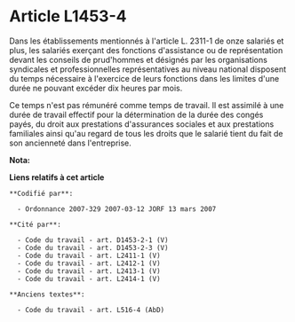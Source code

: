 # Article L1453-4

Dans les établissements mentionnés à l'article L. 2311-1 de onze salariés et plus, les salariés exerçant des fonctions
d'assistance ou de représentation devant les conseils de prud'hommes et désignés par les organisations syndicales et
professionnelles représentatives au niveau national disposent du temps nécessaire à l'exercice de leurs fonctions dans les
limites d'une durée ne pouvant excéder dix heures par mois.

Ce temps n'est pas rémunéré comme temps de travail. Il est assimilé à une durée de travail effectif pour la détermination de
la durée des congés payés, du droit aux prestations d'assurances sociales et aux prestations familiales ainsi qu'au regard de
tous les droits que le salarié tient du fait de son ancienneté dans l'entreprise.

**Nota:**



**Liens relatifs à cet article**

	**Codifié par**:

	  - Ordonnance 2007-329 2007-03-12 JORF 13 mars 2007

	**Cité par**:

	  - Code du travail - art. D1453-2-1 (V)
	  - Code du travail - art. D1453-2-3 (V)
	  - Code du travail - art. L2411-1 (V)
	  - Code du travail - art. L2412-1 (V)
	  - Code du travail - art. L2413-1 (V)
	  - Code du travail - art. L2414-1 (V)

	**Anciens textes**:

	  - Code du travail - art. L516-4 (AbD)
